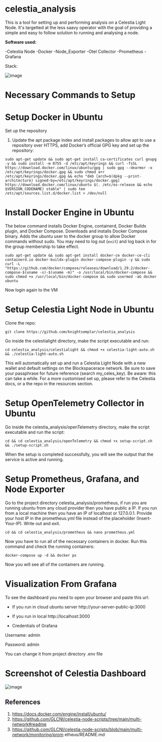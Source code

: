 # celestia_analysis

This is a tool for setting up and performing analysis on a Celestia Light Node. It's targetted at the less saavy operator with the goal of providing a simple and easy to follow solution to running and analysing a node. 

**Software used:**

-Celestia Node 
-Docker
-Node_Exporter
-Otel Collector
-Prometheus
-Grafana

Stack:

![image](https://github.com/knightsemplar/celestia_analysis/assets/81700275/9ab763d3-a659-4c92-92c9-97a362795c79)

# Necessary Commands to Setup

# Setup Docker in Ubuntu
Set up the repository
1. Update the apt package index and install packages to allow apt to use a repository over HTTPS, add Docker’s official GPG key and set up the repository:

```sudo apt-get update && sudo apt-get install ca-certificates curl gnupg -y && sudo install -m 0755 -d /etc/apt/keyrings && curl -fsSL https://download.docker.com/linux/ubuntu/gpg | sudo gpg --dearmor -o /etc/apt/keyrings/docker.gpg && sudo chmod a+r /etc/apt/keyrings/docker.gpg && echo "deb [arch=$(dpkg --print-architecture) signed-by=/etc/apt/keyrings/docker.gpg] https://download.docker.com/linux/ubuntu $(. /etc/os-release && echo $VERSION_CODENAME) stable" | sudo tee /etc/apt/sources.list.d/docker.list > /dev/null```

# Install Docker Engine in Ubuntu

The below command installs Docker Engine, containerd, Docker Buildx plugin, and Docker Compose.
Downloads and installs Docker Compose binary.
Adds the ubuntu user to the docker group to allow Docker commands without sudo.
You may need to log out (`exit`) and log back in for the group membership to take effect.

```sudo apt-get update && sudo apt-get install docker-ce docker-ce-cli containerd.io docker-buildx-plugin docker-compose-plugin -y && sudo curl -L "https://github.com/docker/compose/releases/download/1.29.2/docker-compose-$(uname -s)-$(uname -m)" -o /usr/local/bin/docker-compose && sudo chmod +x /usr/local/bin/docker-compose && sudo usermod -aG docker ubuntu```

Now login again to the VM

# Setup Celestia Light Node in Ubuntu

Clone the repo:

`git clone https://github.com/knightsemplar/celestia_analysis`

Go inside the celestialight directory, make the script executable and run:

`cd celestia_analysis/celestialight && chmod +x celestia-light-auto.sh && ./celestia-light-auto.sh`

This will automatically set up and run a Celestia Light Node with a new wallet and default settings on the Blockspacerace network. Be sure to save your passphrase for future reference (search my_celes_key). Be aware: this can take a while. For a more customised set up, please refer to the Celestia docs, or a the repo in the resources section. 


# Setup OpenTelemetry Collector in Ubuntu

Go inside the celestia_analysis/openTelemetry directory, make the script executable and run the script:

`cd && cd celestia_analysis/openTelemetry && chmod +x setup-script.sh && ./setup-script.sh`

When the setup is completed successfully, you will see the output that the service is active and running.

# Setup Prometheus, Grafana, and Node Exporter

Go to the project directory celestia_analysis/prometheus, if run you are running ubuntu from any cloud provider then you have public a IP. If you run from a local machine
then you have an IP of localhost or 127.0.0.1. Provide your host IP in the prometheus.yml file instead of the placeholder (Insert-Your-IP). Write out and exit.

`cd && cd celestia_analysis/prometheus && nano prometheus.yml`

Now you have to run all of the necessary containers in docker. Run this command and check the running containers:

`docker-compose up -d && docker ps`

Now you will see all of the containers are running.

# Visualization From Grafana

To see the dashboard you need to open your browser and paste this url:

- If you run in cloud ubuntu server
http://your-server-public-ip:3000

- If you run in local
http://localhost:3000

- Credentials of Grafana

Username: admin

Password: admin

You can change it from project directory .env file


# Screenshot of Celestia Dashboard

![image](https://github.com/knightsemplar/celestia_analysis/assets/81700275/c824bd46-f92f-4010-b015-726f2e32d6bb)

## References
1. https://docs.docker.com/engine/install/ubuntu/
2. https://github.com/GLCNI/celestia-node-scripts/tree/main/multi-network#readme
3. https://github.com/GLCNI/celestia-node-scripts/blob/main/multi-network/monitoring/prom
etheus/README.md

